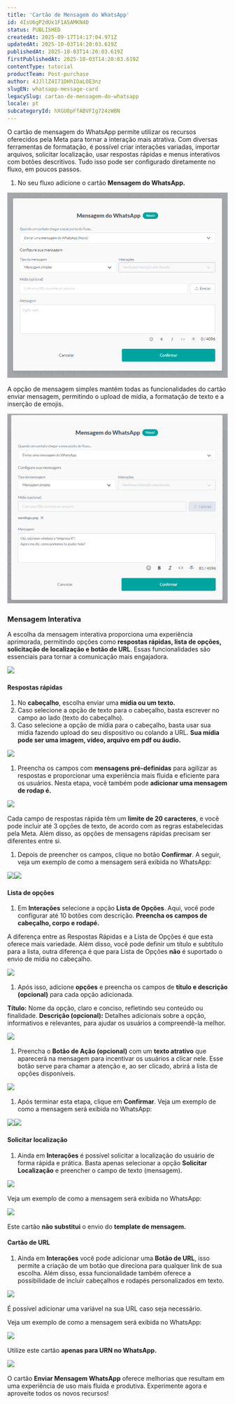 ```yaml
---
title: 'Cartão de Mensagem do WhatsApp'
id: 4IsU6gP2dUx1F1A5AMKN4D
status: PUBLISHED
createdAt: 2025-09-17T14:17:04.971Z
updatedAt: 2025-10-03T14:20:03.619Z
publishedAt: 2025-10-03T14:20:03.619Z
firstPublishedAt: 2025-10-03T14:20:03.619Z
contentType: tutorial
productTeam: Post-purchase
author: 4JJllZ4I71DHhIOaLOE3nz
slugEN: whatsapp-message-card
legacySlug: cartao-de-mensagem-do-whatsapp
locale: pt
subcategoryId: hXGU8pFfABVFIg724zWBN
---
```


O cartão de mensagem do WhatsApp permite utilizar os recursos oferecidos pela Meta para tornar a interação mais atrativa. Com diversas ferramentas de formatação, é possível criar interações variadas, importar arquivos, solicitar localização, usar respostas rápidas e menus interativos com botões descritivos. Tudo isso pode ser configurado diretamente no fluxo, em poucos passos.

  1. No seu fluxo adicione o cartão **Mensagem do WhatsApp.**

![](https://raw.githubusercontent.com/vtexdocs/help-center-content/refs/heads/main/docs/pt/tutorials/weni-by-vtex/fluxos/cartao-de-mensagem-do-whatsapp_1.png)

A opção de mensagem simples mantém todas as funcionalidades do cartão enviar mensagem, permitindo o upload de mídia, a formatação de texto e a inserção de emojis.

![](https://raw.githubusercontent.com/vtexdocs/help-center-content/refs/heads/main/docs/pt/tutorials/weni-by-vtex/fluxos/cartao-de-mensagem-do-whatsapp_2.png)

### **Mensagem Interativa**

A escolha da mensagem interativa proporciona uma experiência aprimorada, permitindo opções como **respostas rápidas, lista de opções, solicitação de localização e botão de URL**. Essas funcionalidades são essenciais para tornar a comunicação mais engajadora.

![](https://raw.githubusercontent.com/vtexdocs/help-center-content/refs/heads/main/docs/pt/tutorials/weni-by-vtex/fluxos/cartao-de-mensagem-do-whatsapp_3.png)

#### **Respostas rápidas**

  1. No **cabeçalho**, escolha enviar uma **mídia ou um texto.**
  2. Caso selecione a opção de texto para o cabeçalho, basta escrever no campo ao lado (texto do cabeçalho).
  3. Caso selecione a opção de mídia para o cabeçalho, basta usar sua mídia fazendo upload do seu dispositivo ou colando a URL. **Sua mídia pode ser uma imagem, vídeo, arquivo em pdf ou áudio.**

![](https://raw.githubusercontent.com/vtexdocs/help-center-content/refs/heads/main/docs/pt/tutorials/weni-by-vtex/fluxos/cartao-de-mensagem-do-whatsapp_4.png)

  1. Preencha os campos com **mensagens pré-definidas** para agilizar as respostas e proporcionar uma experiência mais fluida e eficiente para os usuários. Nesta etapa, você também pode **adicionar uma mensagem de rodap é.**

![](https://raw.githubusercontent.com/vtexdocs/help-center-content/refs/heads/main/docs/pt/tutorials/weni-by-vtex/fluxos/cartao-de-mensagem-do-whatsapp_5.png)

Cada campo de respostas rápida têm um **limite de 20 caracteres**, e você pode incluir até 3 opções de texto, de acordo com as regras estabelecidas pela Meta. Além disso, as opções de mensagens rápidas precisam ser diferentes entre si.

  1. Depois de preencher os campos, clique no botão **Confirmar**. A seguir, veja um exemplo de como a mensagem será exibida no WhatsApp:

![](https://raw.githubusercontent.com/vtexdocs/help-center-content/refs/heads/main/docs/pt/tutorials/weni-by-vtex/fluxos/cartao-de-mensagem-do-whatsapp_6.png)![](https://raw.githubusercontent.com/vtexdocs/help-center-content/refs/heads/main/docs/pt/tutorials/weni-by-vtex/fluxos/cartao-de-mensagem-do-whatsapp_7.png)

#### **Lista de opções**
  1. Em **Interações** selecione a opção **Lista de Opções**. Aqui, você pode configurar até 10 botões com descrição. **Preencha os campos de cabeçalho, corpo e rodapé.**

A diferença entre as Respostas Rápidas e a Lista de Opções é que esta oferece mais variedade. Além disso, você pode definir um título e subtítulo para a lista, outra diferença é que para Lista de Opções **não** é suportado o envio de mídia no cabeçalho.

![](https://raw.githubusercontent.com/vtexdocs/help-center-content/refs/heads/main/docs/pt/tutorials/weni-by-vtex/fluxos/cartao-de-mensagem-do-whatsapp_8.png)

  1. Após isso, adicione **opções** e preencha os campos de **título e descrição (opcional)** para cada opção adicionada.

**Título:** Nome da opção, claro e conciso, refletindo seu conteúdo ou finalidade.
**Descrição (opcional):** Detalhes adicionais sobre a opção, informativos e relevantes, para ajudar os usuários a compreendê-la melhor.

![](https://raw.githubusercontent.com/vtexdocs/help-center-content/refs/heads/main/docs/pt/tutorials/weni-by-vtex/fluxos/cartao-de-mensagem-do-whatsapp_9.png)

  1. Preencha o **Botão de Ação (opcional)** com um **texto atrativo** que aparecerá na mensagem para incentivar os usuários a clicar nele. Esse botão serve para chamar a atenção e, ao ser clicado, abrirá a lista de opções disponíveis.

![](https://raw.githubusercontent.com/vtexdocs/help-center-content/refs/heads/main/docs/pt/tutorials/weni-by-vtex/fluxos/cartao-de-mensagem-do-whatsapp_10.png)

  1. Após terminar esta etapa, clique em **Confirmar**. Veja um exemplo de como a mensagem será exibida no WhatsApp:

![](https://raw.githubusercontent.com/vtexdocs/help-center-content/refs/heads/main/docs/pt/tutorials/weni-by-vtex/fluxos/cartao-de-mensagem-do-whatsapp_11.png)![](https://raw.githubusercontent.com/vtexdocs/help-center-content/refs/heads/main/docs/pt/tutorials/weni-by-vtex/fluxos/cartao-de-mensagem-do-whatsapp_12.png)

#### **Solicitar localização**

  1. Ainda em **Interações** é possível solicitar a localização do usuário de forma rápida e prática. Basta apenas selecionar a opção **Solicitar Localização** e preencher o campo de texto (mensagem).

![](https://raw.githubusercontent.com/vtexdocs/help-center-content/refs/heads/main/docs/pt/tutorials/weni-by-vtex/fluxos/cartao-de-mensagem-do-whatsapp_13.png)

Veja um exemplo de como a mensagem será exibida no WhatsApp:

![](https://raw.githubusercontent.com/vtexdocs/help-center-content/refs/heads/main/docs/pt/tutorials/weni-by-vtex/fluxos/cartao-de-mensagem-do-whatsapp_14.png)

Este cartão **não substitui** o envio do **template de mensagem.**

#### **Cartão de URL**

  1. Ainda em **Interações** você pode adicionar uma **Botão de URL**, isso permite a criação de um botão que direciona para qualquer link de sua escolha. Além disso, essa funcionalidade também oferece a possibilidade de incluir cabeçalhos e rodapés personalizados em texto.

![](https://raw.githubusercontent.com/vtexdocs/help-center-content/refs/heads/main/docs/pt/tutorials/weni-by-vtex/fluxos/cartao-de-mensagem-do-whatsapp_15.png)

É possível adicionar uma variável na sua URL caso seja necessário.

Veja um exemplo de como a mensagem será exibida no WhatsApp:

![](https://raw.githubusercontent.com/vtexdocs/help-center-content/refs/heads/main/docs/pt/tutorials/weni-by-vtex/fluxos/cartao-de-mensagem-do-whatsapp_16.png)

Utilize este cartão **apenas para URN no WhatsApp.**

![](https://raw.githubusercontent.com/vtexdocs/help-center-content/refs/heads/main/docs/pt/tutorials/weni-by-vtex/fluxos/cartao-de-mensagem-do-whatsapp_17.png)

O cartão **Enviar Mensagem WhatsApp** oferece melhorias que resultam em uma experiência de uso mais fluida e produtiva. Experimente agora e aproveite todos os novos recursos!

